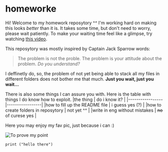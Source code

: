 # homeworke
Hi! Welcome to my homework reposytory ^^
I'm working hard on making this looks *better* than it is. It takes some time, but don't need to worry, please wait patiently. To make your waiting time feel like a glimpse, try watching [this video](https://www.youtube.com/watch?v=Jvyku3Q81oc&list=PLzIbTmX5fP4zyXMwWXiBWc4jlu9e9MrrJ&index=1).

This reposytory was mostly inspired by Captain Jack Sparrow words:
> The problem is not the proble. The problem is your attitude about the problem. *Do you understand?*

I deffinetly do, so, the problem of not yet being able to stack all my files in different folders does not bother me that much. **Just you wait, just you wait...**

There is also some things I can assure you with. Here is the table with things I do know how to exploit.
|the thing        | do i know it?   |
|-----------------|-----------------|
|how to fill up the README file   | i guess yes (?) |
|how to create folders in reposytory | not yet ^^ |
|write in eng without mistakes | ~~no~~ of curese yes |

Here you may enjoy my fav pic, just because i can :)

![To prove my point](https://i.pinimg.com/originals/8d/9c/8c/8d9c8c368fbca706f1deb267f07bfee8.gif)

`print ("hello there")`


